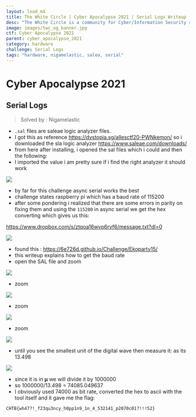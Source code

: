 ```yaml
---
layout: load_md
title: The White Circle | Cyber Apocalypse 2021 | Serial Logs Writeup
desc: "The White Circle is a community for Cyber/Information Security students, enthusiasts and professionals. You can discuss anything related to Security, share your knowledge with others, get help when you need it and proceed further in your journey with amazing people from all over the world."
image: images/twc_og_banner.jpg
ctf: Cyber Apocalypse 2021
parent: cyber_apocalypse_2021
category: hardware
challenge: Serial Logs
tags: "hardware, nigamelastic, salea, serial"
---
```


<h1 class="heading card-title white-text">Cyber Apocalypse 2021</h1>

## Serial Logs

> Solved by : Nigamelastic

* `.sal` files are saleae logic analyzer files. 
* I got this as reference https://dystopia.sg/allesctf20-PWNkemon/
so i downloaded the sla logic analyzer
https://www.saleae.com/downloads/
* from here after installing, i opened the sal files which i could and then the following:
* I imported the value i am pretty sure if i find the right analyzer it should work

![](https://i.imgur.com/mO5s5Lx.png)

* by far for this challenge async serial works the best
* challenge states raspberry pi which has a baud rate of 115200
* after some pondering i realized that there are some errors in parity on fixing them and using the `115200` in async serial we get the hex converting which gives us this:

https://www.dropbox.com/s/ztqoa16wvp6rvf6/message.txt?dl=0

![](https://i.imgur.com/1wJv0Ws.png)

* found this : https://6e726d.github.io/Challenge/Ekoparty15/
* this writeup explains how to get the baud rate
* open the SAL file and zoom

![](https://i.imgur.com/hgD3Jz4.png)

* zoom 

![](https://i.imgur.com/fzE0pOJ.png)

* zoom

![](https://i.imgur.com/qwj6blJ.png)

* zoom 

![](https://i.imgur.com/1Gl1HTX.png)

* until you see the smallest unit of the digital wave then measure it: as its 13.498

![](https://i.imgur.com/j0S5hvd.png)

* since it is in **μ** we will divide it by 1000000
* so 1000000/13.498 = 74085.049637
* I obviously used 74000 as bit rate, converted the hex to ascii with the tool itself and it gave me the flag:

```
CHTB{wh47?!_f23qu3ncy_h0pp1n9_1n_4_532141_p2070c01?!!!52}
```

